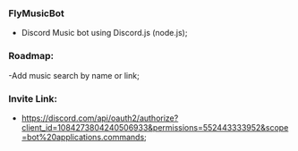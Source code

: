 ### FlyMusicBot
- Discord Music bot using Discord.js (node.js);

### Roadmap:
-Add music search by name or link;

### Invite Link:
- https://discord.com/api/oauth2/authorize?client_id=1084273804240506933&permissions=552443333952&scope=bot%20applications.commands;
